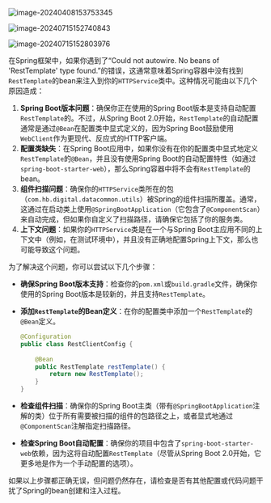 ![image-20240408153753345](C:\Users\885767\AppData\Roaming\Typora\typora-user-images\image-20240408153753345.png)





![image-20240715152740843](C:\Users\885767\AppData\Roaming\Typora\typora-user-images\image-20240715152740843.png)

![image-20240715152803976](C:\Users\885767\AppData\Roaming\Typora\typora-user-images\image-20240715152803976.png)

在Spring框架中，如果你遇到了“Could not autowire. No beans of 'RestTemplate' type found.”的错误，这通常意味着Spring容器中没有找到`RestTemplate`的bean来注入到你的`HTTPService`类中。这种情况可能由以下几个原因造成：

1. **Spring Boot版本问题**：确保你正在使用的Spring Boot版本是支持自动配置`RestTemplate`的。不过，从Spring Boot 2.0开始，`RestTemplate`的自动配置通常是通过`@Bean`在配置类中显式定义的，因为Spring Boot鼓励使用`WebClient`作为更现代、反应式的HTTP客户端。
2. **配置类缺失**：在Spring Boot应用中，如果你没有在你的配置类中显式地定义`RestTemplate`的`@Bean`，并且没有使用Spring Boot的自动配置特性（如通过`spring-boot-starter-web`），那么Spring容器中将不会有`RestTemplate`的bean。
3. **组件扫描问题**：确保你的`HTTPService`类所在的包（`com.hb.digital.datacommon.utils`）被Spring的组件扫描所覆盖。通常，这通过在启动类上使用`@SpringBootApplication`（它包含了`@ComponentScan`）来自动完成，但如果你自定义了扫描路径，请确保它包括了你的服务类。
4. **上下文问题**：如果你的`HTTPService`类是在一个与Spring Boot主应用不同的上下文中（例如，在测试环境中），并且没有正确地配置Spring上下文，那么也可能导致这个问题。

为了解决这个问题，你可以尝试以下几个步骤：

- **确保Spring Boot版本支持**：检查你的`pom.xml`或`build.gradle`文件，确保你使用的Spring Boot版本是较新的，并且支持`RestTemplate`。

- **添加`RestTemplate`的Bean定义**：在你的配置类中添加一个`RestTemplate`的`@Bean`定义。

  ```java
  @Configuration  
  public class RestClientConfig {  
   
      @Bean  
      public RestTemplate restTemplate() {  
          return new RestTemplate();  
      }  
  }
  ```

- **检查组件扫描**：确保你的Spring Boot主类（带有`@SpringBootApplication`注解的类）位于所有需要被扫描的组件的包路径之上，或者显式地通过`@ComponentScan`注解指定扫描路径。

- **检查Spring Boot自动配置**：确保你的项目中包含了`spring-boot-starter-web`依赖，因为这将自动配置`RestTemplate`（尽管从Spring Boot 2.0开始，它更多地是作为一个手动配置的选项）。

如果以上步骤都正确无误，但问题仍然存在，请检查是否有其他配置或代码问题干扰了Spring的bean创建和注入过程。